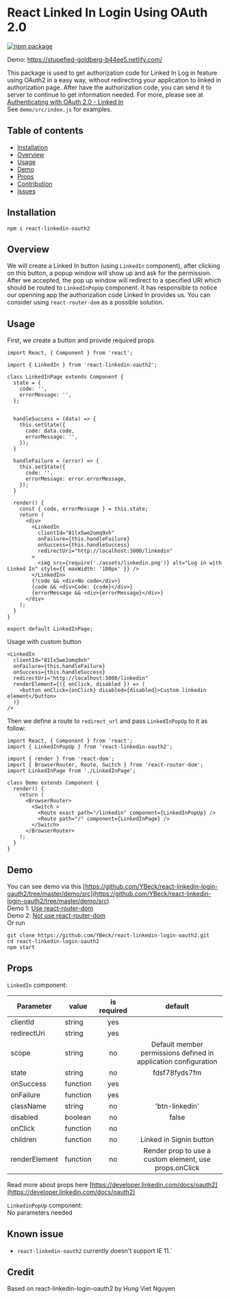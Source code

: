 # React Linked In Login Using OAuth 2.0

[![npm package][npm-badge]][npm]

[npm-badge]: https://img.shields.io/npm/v/react-linkedin-oauth2.png
[npm]: https://www.npmjs.org/package/react-linkedin-oauth2

Demo: https://stupefied-goldberg-b44ee5.netlify.com/

This package is used to get authorization code for Linked In Log in feature using OAuth2 in a easy way, without redirecting your application to linked in authorization page. After have the authorization code, you can send it to server to continue to get information needed. For more, please see at [Authenticating with OAuth 2.0 - Linked In](https://developer.linkedin.com/docs/oauth2)  
See `demo/src/index.js` for examples.

## Table of contents

- [Installation](#installation)
- [Overview](#overview)
- [Usage](#usage)
- [Demo](#demo)
- [Props](#props)
- [Contribution](#contribution)
- [Issues](#issues)

## Installation

```
npm i react-linkedin-oauth2
```

## Overview

We will create a Linked In button (using `LinkedIn` component), after clicking on this button, a popup window will show up and ask for the permission. After we accepted, the pop up window will redirect to a specified URI which should be routed to `LinkedInPopUp` component. It has responsible to notice our openning app the authorization code Linked In provides us. You can consider using `react-router-dom` as a possible solution.

## Usage

First, we create a button and provide required props

```
import React, { Component } from 'react';

import { LinkedIn } from 'react-linkedin-oauth2';

class LinkedInPage extends Component {
  state = {
    code: '',
    errorMessage: '',
  };


  handleSuccess = (data) => {
    this.setState({
      code: data.code,
      errorMessage: '',
    });
  }

  handleFailure = (error) => {
    this.setState({
      code: '',
      errorMessage: error.errorMessage,
    });
  }

  render() {
    const { code, errorMessage } = this.state;
    return (
      <div>
        <LinkedIn
          clientId="81lx5we2omq9xh"
          onFailure={this.handleFailure}
          onSuccess={this.handleSuccess}
          redirectUri="http://localhost:3000/linkedin"
        >
          <img src={require('./assets/linkedin.png')} alt="Log in with Linked In" style={{ maxWidth: '180px' }} />
        </LinkedIn>
        {!code && <div>No code</div>}
        {code && <div>Code: {code}</div>}
        {errorMessage && <div>{errorMessage}</div>}
      </div>
    );
  }
}

export default LinkedInPage;
```

Usage with custom button

```
<LinkedIn
  clientId="81lx5we2omq9xh"
  onFailure={this.handleFailure}
  onSuccess={this.handleSuccess}
  redirectUri="http://localhost:3000/linkedin"
  renderElement={({ onClick, disabled }) => (
    <button onClick={onClick} disabled={disabled}>Custom linkedin element</button>
  )}
/>
```

Then we define a route to `redirect_url` and pass `LinkedInPopUp` to it as follow:

```
import React, { Component } from 'react';
import { LinkedInPopUp } from 'react-linkedin-oauth2';

import { render } from 'react-dom';
import { BrowserRouter, Route, Switch } from 'react-router-dom';
import LinkedInPage from './LinkedInPage';

class Demo extends Component {
  render() {
    return (
      <BrowserRouter>
        <Switch >
          <Route exact path="/linkedin" component={LinkedInPopUp} />
          <Route path="/" component={LinkedInPage} />
        </Switch>
      </BrowserRouter>
    );
  }
}
```

## Demo

You can see demo via this [https://github.com/YBeck/react-linkedin-login-oauth2/tree/master/demo/src](https://github.com/YBeck/react-linkedin-login-oauth2/tree/master/demo/src)  
Demo 1: [Use react-router-dom](https://github.com/YBeck/react-linkedin-login-oauth2/blob/master/demo/src/index.js)  
Demo 2: [Not use react-router-dom](https://github.com/YBeck/react-linkedin-login-oauth2/blob/master/demo/src/index1.js)  
Or run

```
git clone https://github.com/YBeck/react-linkedin-login-oauth2.git
cd react-linkedin-login-oauth2
npm start
```

## Props

`LinkedIn` component:

| Parameter     | value    | is required |                             default                             |
| ------------- | -------- | :---------: | :-------------------------------------------------------------: |
| clientId      | string   |     yes     |                                                                 |
| redirectUri   | string   |     yes     |                                                                 |
| scope         | string   |     no      | Default member permissions defined in application configuration |
| state         | string   |     no      |                          fdsf78fyds7fm                          |
| onSuccess     | function |     yes     |                                                                 |
| onFailure     | function |     yes     |                                                                 |
| className     | string   |     no      |                         'btn-linkedin'                          |
| disabled      | boolean  |     no      |                              false                              |
| onClick       | function |     no      |                                                                 |
| children      | function |     no      |                     Linked in Signin button                     |
| renderElement | function |     no      |     Render prop to use a custom element, use props.onClick      |

Read more about props here [https://developer.linkedin.com/docs/oauth2](https://developer.linkedin.com/docs/oauth2)

`LinkedinPopUp` component:  
No parameters needed

## Known issue

- `react-linkedin-oauth2` currently doesn't support IE 11.`

## Credit

Based on react-linkedin-login-oauth2 by Hung Viet Nguyen
